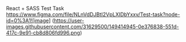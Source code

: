 React + SASS Test Task
https://www.figma.com/file/NLnVdDJBtI2VpLXIDbYxxv/Test-task?node-id=0%3A1![image]
(https://user-images.githubusercontent.com/31629500/149414945-0e376838-551d-417c-9e91-cb8d806fd996.png)
